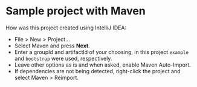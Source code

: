 # Sample project with Maven

How was this project created using IntelliJ IDEA:
- File > New > Project...
- Select Maven and press **Next**.
- Enter a groupId and artifactId of your choosing, in this project `example` and `bootstrap` were used, respectively.
- Leave other options as is and when asked, enable Maven Auto-Import.
- If dependencies are not being detected, right-click the project and select Maven > Reimport.
